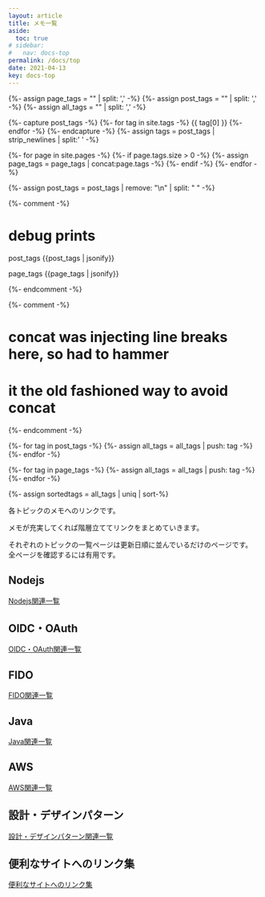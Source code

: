 ```yaml
---
layout: article
title: メモ一覧
aside:
  toc: true
# sidebar:
#   nav: docs-top
permalink: /docs/top
date: 2021-04-13
key: docs-top
---
```



{%- assign page_tags = "" | split: ',' -%}
{%- assign post_tags = "" | split: ',' -%}
{%- assign all_tags = "" | split: ',' -%}

{%- capture post_tags -%}
  {%- for tag in site.tags -%}
    {{ tag[0] }}
  {%- endfor -%}
{%- endcapture -%}
{%- assign tags = post_tags | strip_newlines | split:' ' -%}

{%- for page in site.pages -%}
  {%- if page.tags.size > 0 -%}
    {%- assign page_tags = page_tags | concat:page.tags -%}
  {%- endif -%}
{%- endfor -%}

{%- assign post_tags = post_tags | remove: "\n" | split: " " -%}


{%- comment -%}
# debug prints

post_tags
{{post_tags | jsonify}}

page_tags
{{page_tags | jsonify}}

{%- endcomment -%}

{%- comment -%}
# concat was injecting line breaks here, so had to hammer
# it the old fashioned way to avoid concat
{%- endcomment -%}

{%- for tag in post_tags -%}
  {%- assign all_tags = all_tags | push: tag -%}
{%- endfor -%}

{%- for tag in page_tags -%}
  {%- assign all_tags = all_tags | push: tag -%}
{%- endfor -%}

{%- assign sortedtags = all_tags | uniq | sort-%}





各トピックのメモへのリンクです。

メモが充実してくれば階層立ててリンクをまとめていきます。

それぞれのトピックの一覧ページは更新日順に並んでいるだけのページです。  
全ページを確認するには有用です。

## Nodejs

[Nodejs関連一覧](/docs/nodejs)

## OIDC・OAuth

[OIDC・OAuth関連一覧](/docs/oidc_oauth)

## FIDO

[FIDO関連一覧](/docs/fido)

## Java

[Java関連一覧](/docs/java)

## AWS

[AWS関連一覧](/docs/aws)

## 設計・デザインパターン

[設計・デザインパターン関連一覧](/docs/design)

## 便利なサイトへのリンク集

[便利なサイトへのリンク集](/docs/misc)
